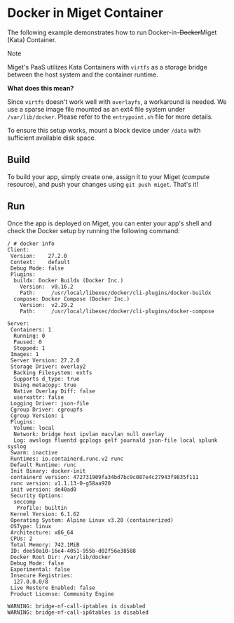 # Docker in Miget Container

The following example demonstrates how to run Docker-in-~~Docker~~Miget (Kata) Container.

> [!NOTE]  
> Miget's PaaS utilizes Kata Containers with `virtfs` as a storage bridge between the host system and the container runtime.
>
> **What does this mean?**
>
>  Since `virtfs` doesn't work well with `overlayfs`, a workaround is needed. We use a sparse image file mounted as an ext4 file system under `/var/lib/docker`. Please refer to the `entrypoint.sh` file for more details.
>
> To ensure this setup works, mount a block device under `/data` with sufficient available disk space.

## Build

To build your app, simply create one, assign it to your Miget (compute resource), and push your changes using `git push miget`. That's it!

## Run

Once the app is deployed on Miget, you can enter your app's shell and check the Docker setup by running the following command:

```
/ # docker info
Client:
 Version:    27.2.0
 Context:    default
 Debug Mode: false
 Plugins:
  buildx: Docker Buildx (Docker Inc.)
    Version:  v0.16.2
    Path:     /usr/local/libexec/docker/cli-plugins/docker-buildx
  compose: Docker Compose (Docker Inc.)
    Version:  v2.29.2
    Path:     /usr/local/libexec/docker/cli-plugins/docker-compose

Server:
 Containers: 1
  Running: 0
  Paused: 0
  Stopped: 1
 Images: 1
 Server Version: 27.2.0
 Storage Driver: overlay2
  Backing Filesystem: extfs
  Supports d_type: true
  Using metacopy: true
  Native Overlay Diff: false
  userxattr: false
 Logging Driver: json-file
 Cgroup Driver: cgroupfs
 Cgroup Version: 1
 Plugins:
  Volume: local
  Network: bridge host ipvlan macvlan null overlay
  Log: awslogs fluentd gcplogs gelf journald json-file local splunk syslog
 Swarm: inactive
 Runtimes: io.containerd.runc.v2 runc
 Default Runtime: runc
 Init Binary: docker-init
 containerd version: 472731909fa34bd7bc9c087e4c27943f9835f111
 runc version: v1.1.13-0-g58aa920
 init version: de40ad0
 Security Options:
  seccomp
   Profile: builtin
 Kernel Version: 6.1.62
 Operating System: Alpine Linux v3.20 (containerized)
 OSType: linux
 Architecture: x86_64
 CPUs: 2
 Total Memory: 742.1MiB
 ID: dee50a10-16e4-4051-955b-d02f56e38588
 Docker Root Dir: /var/lib/docker
 Debug Mode: false
 Experimental: false
 Insecure Registries:
  127.0.0.0/8
 Live Restore Enabled: false
 Product License: Community Engine

WARNING: bridge-nf-call-iptables is disabled
WARNING: bridge-nf-call-ip6tables is disabled
```